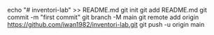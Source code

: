 echo "# inventori-lab" >> README.md
git init
git add README.md
git commit -m "first commit"
git branch -M main
git remote add origin https://github.com/iwan1982/inventori-lab.git
git push -u origin main